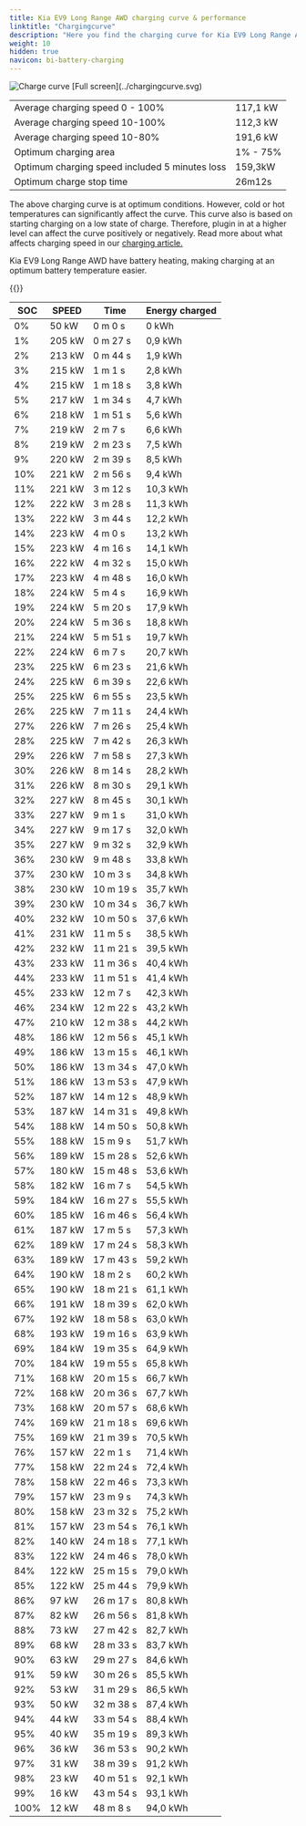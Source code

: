 ```yaml
---
title: Kia EV9 Long Range AWD charging curve & performance
linktitle: "Chargingcurve"
description: "Here you find the charging curve for Kia EV9 Long Range AWD. "
weight: 10
hidden: true
navicon: bi-battery-charging
---
```

<!-- markdownlint-disable MD033 -->
<img src="../chargingcurve.svg" alt="Charge curve" class="img-fluid">
[Full screen](../chargingcurve.svg)

<table class="table">
<tbody>
<tr>
<td>Average charging speed 0 - 100% </td><td>117,1 kW</td>
</tr>
<tr>
<td>Average charging speed 10-100% </td><td>112,3 kW</td>
</tr>
<tr>
<td>Average charging speed 10-80% </td><td>191,6 kW</td>
</tr>
<tr>
<td>Optimum charging area</td><td>1% - 75%</td>
</tr>
<tr>
</tr>
<td>Optimum charging speed included 5 minutes loss</td><td>159,3kW</td>
<tr>
<td>Optimum charge stop time </td><td>26m12s</td>
</tr>
</tbody>
</table>


The above charging curve is at optimum conditions. However, cold or hot temperatures can significantly affect the curve. This curve also is based on starting charging on a low state of charge. Therefore, plugin in at a higher level can affect the curve positively or negatively. Read more about what affects charging speed in our [charging article.](../../../../../technology/battery/charging/) 


Kia EV9 Long Range AWD have battery heating, making charging at an optimum battery temperature easier. 


{{<evkxdisplayaddarticle />}}
<table class="table">
<thead>
<tr><th>SOC</th><th>SPEED</th><th>Time</th><th>Energy charged</th></tr>
</thead>
<tbody>
<tr>
<td>0%</td><td>50 kW</td><td> 0 m 0 s </td><td>0 kWh </td>
</tr>
<tr>
<td>1%</td><td>205 kW</td><td> 0 m 27 s </td><td>0,9 kWh </td>
</tr>
<tr>
<td>2%</td><td>213 kW</td><td> 0 m 44 s </td><td>1,9 kWh </td>
</tr>
<tr>
<td>3%</td><td>215 kW</td><td> 1 m 1 s </td><td>2,8 kWh </td>
</tr>
<tr>
<td>4%</td><td>215 kW</td><td> 1 m 18 s </td><td>3,8 kWh </td>
</tr>
<tr>
<td>5%</td><td>217 kW</td><td> 1 m 34 s </td><td>4,7 kWh </td>
</tr>
<tr>
<td>6%</td><td>218 kW</td><td> 1 m 51 s </td><td>5,6 kWh </td>
</tr>
<tr>
<td>7%</td><td>219 kW</td><td> 2 m 7 s </td><td>6,6 kWh </td>
</tr>
<tr>
<td>8%</td><td>219 kW</td><td> 2 m 23 s </td><td>7,5 kWh </td>
</tr>
<tr>
<td>9%</td><td>220 kW</td><td> 2 m 39 s </td><td>8,5 kWh </td>
</tr>
<tr>
<td>10%</td><td>221 kW</td><td> 2 m 56 s </td><td>9,4 kWh </td>
</tr>
<tr>
<td>11%</td><td>221 kW</td><td> 3 m 12 s </td><td>10,3 kWh </td>
</tr>
<tr>
<td>12%</td><td>222 kW</td><td> 3 m 28 s </td><td>11,3 kWh </td>
</tr>
<tr>
<td>13%</td><td>222 kW</td><td> 3 m 44 s </td><td>12,2 kWh </td>
</tr>
<tr>
<td>14%</td><td>223 kW</td><td> 4 m 0 s </td><td>13,2 kWh </td>
</tr>
<tr>
<td>15%</td><td>223 kW</td><td> 4 m 16 s </td><td>14,1 kWh </td>
</tr>
<tr>
<td>16%</td><td>222 kW</td><td> 4 m 32 s </td><td>15,0 kWh </td>
</tr>
<tr>
<td>17%</td><td>223 kW</td><td> 4 m 48 s </td><td>16,0 kWh </td>
</tr>
<tr>
<td>18%</td><td>224 kW</td><td> 5 m 4 s </td><td>16,9 kWh </td>
</tr>
<tr>
<td>19%</td><td>224 kW</td><td> 5 m 20 s </td><td>17,9 kWh </td>
</tr>
<tr>
<td>20%</td><td>224 kW</td><td> 5 m 36 s </td><td>18,8 kWh </td>
</tr>
<tr>
<td>21%</td><td>224 kW</td><td> 5 m 51 s </td><td>19,7 kWh </td>
</tr>
<tr>
<td>22%</td><td>224 kW</td><td> 6 m 7 s </td><td>20,7 kWh </td>
</tr>
<tr>
<td>23%</td><td>225 kW</td><td> 6 m 23 s </td><td>21,6 kWh </td>
</tr>
<tr>
<td>24%</td><td>225 kW</td><td> 6 m 39 s </td><td>22,6 kWh </td>
</tr>
<tr>
<td>25%</td><td>225 kW</td><td> 6 m 55 s </td><td>23,5 kWh </td>
</tr>
<tr>
<td>26%</td><td>225 kW</td><td> 7 m 11 s </td><td>24,4 kWh </td>
</tr>
<tr>
<td>27%</td><td>226 kW</td><td> 7 m 26 s </td><td>25,4 kWh </td>
</tr>
<tr>
<td>28%</td><td>225 kW</td><td> 7 m 42 s </td><td>26,3 kWh </td>
</tr>
<tr>
<td>29%</td><td>226 kW</td><td> 7 m 58 s </td><td>27,3 kWh </td>
</tr>
<tr>
<td>30%</td><td>226 kW</td><td> 8 m 14 s </td><td>28,2 kWh </td>
</tr>
<tr>
<td>31%</td><td>226 kW</td><td> 8 m 30 s </td><td>29,1 kWh </td>
</tr>
<tr>
<td>32%</td><td>227 kW</td><td> 8 m 45 s </td><td>30,1 kWh </td>
</tr>
<tr>
<td>33%</td><td>227 kW</td><td> 9 m 1 s </td><td>31,0 kWh </td>
</tr>
<tr>
<td>34%</td><td>227 kW</td><td> 9 m 17 s </td><td>32,0 kWh </td>
</tr>
<tr>
<td>35%</td><td>227 kW</td><td> 9 m 32 s </td><td>32,9 kWh </td>
</tr>
<tr>
<td>36%</td><td>230 kW</td><td> 9 m 48 s </td><td>33,8 kWh </td>
</tr>
<tr>
<td>37%</td><td>230 kW</td><td> 10 m 3 s </td><td>34,8 kWh </td>
</tr>
<tr>
<td>38%</td><td>230 kW</td><td> 10 m 19 s </td><td>35,7 kWh </td>
</tr>
<tr>
<td>39%</td><td>230 kW</td><td> 10 m 34 s </td><td>36,7 kWh </td>
</tr>
<tr>
<td>40%</td><td>232 kW</td><td> 10 m 50 s </td><td>37,6 kWh </td>
</tr>
<tr>
<td>41%</td><td>231 kW</td><td> 11 m 5 s </td><td>38,5 kWh </td>
</tr>
<tr>
<td>42%</td><td>232 kW</td><td> 11 m 21 s </td><td>39,5 kWh </td>
</tr>
<tr>
<td>43%</td><td>233 kW</td><td> 11 m 36 s </td><td>40,4 kWh </td>
</tr>
<tr>
<td>44%</td><td>233 kW</td><td> 11 m 51 s </td><td>41,4 kWh </td>
</tr>
<tr>
<td>45%</td><td>233 kW</td><td> 12 m 7 s </td><td>42,3 kWh </td>
</tr>
<tr>
<td>46%</td><td>234 kW</td><td> 12 m 22 s </td><td>43,2 kWh </td>
</tr>
<tr>
<td>47%</td><td>210 kW</td><td> 12 m 38 s </td><td>44,2 kWh </td>
</tr>
<tr>
<td>48%</td><td>186 kW</td><td> 12 m 56 s </td><td>45,1 kWh </td>
</tr>
<tr>
<td>49%</td><td>186 kW</td><td> 13 m 15 s </td><td>46,1 kWh </td>
</tr>
<tr>
<td>50%</td><td>186 kW</td><td> 13 m 34 s </td><td>47,0 kWh </td>
</tr>
<tr>
<td>51%</td><td>186 kW</td><td> 13 m 53 s </td><td>47,9 kWh </td>
</tr>
<tr>
<td>52%</td><td>187 kW</td><td> 14 m 12 s </td><td>48,9 kWh </td>
</tr>
<tr>
<td>53%</td><td>187 kW</td><td> 14 m 31 s </td><td>49,8 kWh </td>
</tr>
<tr>
<td>54%</td><td>188 kW</td><td> 14 m 50 s </td><td>50,8 kWh </td>
</tr>
<tr>
<td>55%</td><td>188 kW</td><td> 15 m 9 s </td><td>51,7 kWh </td>
</tr>
<tr>
<td>56%</td><td>189 kW</td><td> 15 m 28 s </td><td>52,6 kWh </td>
</tr>
<tr>
<td>57%</td><td>180 kW</td><td> 15 m 48 s </td><td>53,6 kWh </td>
</tr>
<tr>
<td>58%</td><td>182 kW</td><td> 16 m 7 s </td><td>54,5 kWh </td>
</tr>
<tr>
<td>59%</td><td>184 kW</td><td> 16 m 27 s </td><td>55,5 kWh </td>
</tr>
<tr>
<td>60%</td><td>185 kW</td><td> 16 m 46 s </td><td>56,4 kWh </td>
</tr>
<tr>
<td>61%</td><td>187 kW</td><td> 17 m 5 s </td><td>57,3 kWh </td>
</tr>
<tr>
<td>62%</td><td>189 kW</td><td> 17 m 24 s </td><td>58,3 kWh </td>
</tr>
<tr>
<td>63%</td><td>189 kW</td><td> 17 m 43 s </td><td>59,2 kWh </td>
</tr>
<tr>
<td>64%</td><td>190 kW</td><td> 18 m 2 s </td><td>60,2 kWh </td>
</tr>
<tr>
<td>65%</td><td>190 kW</td><td> 18 m 21 s </td><td>61,1 kWh </td>
</tr>
<tr>
<td>66%</td><td>191 kW</td><td> 18 m 39 s </td><td>62,0 kWh </td>
</tr>
<tr>
<td>67%</td><td>192 kW</td><td> 18 m 58 s </td><td>63,0 kWh </td>
</tr>
<tr>
<td>68%</td><td>193 kW</td><td> 19 m 16 s </td><td>63,9 kWh </td>
</tr>
<tr>
<td>69%</td><td>184 kW</td><td> 19 m 35 s </td><td>64,9 kWh </td>
</tr>
<tr>
<td>70%</td><td>184 kW</td><td> 19 m 55 s </td><td>65,8 kWh </td>
</tr>
<tr>
<td>71%</td><td>168 kW</td><td> 20 m 15 s </td><td>66,7 kWh </td>
</tr>
<tr>
<td>72%</td><td>168 kW</td><td> 20 m 36 s </td><td>67,7 kWh </td>
</tr>
<tr>
<td>73%</td><td>168 kW</td><td> 20 m 57 s </td><td>68,6 kWh </td>
</tr>
<tr>
<td>74%</td><td>169 kW</td><td> 21 m 18 s </td><td>69,6 kWh </td>
</tr>
<tr>
<td>75%</td><td>169 kW</td><td> 21 m 39 s </td><td>70,5 kWh </td>
</tr>
<tr>
<td>76%</td><td>157 kW</td><td> 22 m 1 s </td><td>71,4 kWh </td>
</tr>
<tr>
<td>77%</td><td>158 kW</td><td> 22 m 24 s </td><td>72,4 kWh </td>
</tr>
<tr>
<td>78%</td><td>158 kW</td><td> 22 m 46 s </td><td>73,3 kWh </td>
</tr>
<tr>
<td>79%</td><td>157 kW</td><td> 23 m 9 s </td><td>74,3 kWh </td>
</tr>
<tr>
<td>80%</td><td>158 kW</td><td> 23 m 32 s </td><td>75,2 kWh </td>
</tr>
<tr>
<td>81%</td><td>157 kW</td><td> 23 m 54 s </td><td>76,1 kWh </td>
</tr>
<tr>
<td>82%</td><td>140 kW</td><td> 24 m 18 s </td><td>77,1 kWh </td>
</tr>
<tr>
<td>83%</td><td>122 kW</td><td> 24 m 46 s </td><td>78,0 kWh </td>
</tr>
<tr>
<td>84%</td><td>122 kW</td><td> 25 m 15 s </td><td>79,0 kWh </td>
</tr>
<tr>
<td>85%</td><td>122 kW</td><td> 25 m 44 s </td><td>79,9 kWh </td>
</tr>
<tr>
<td>86%</td><td>97 kW</td><td> 26 m 17 s </td><td>80,8 kWh </td>
</tr>
<tr>
<td>87%</td><td>82 kW</td><td> 26 m 56 s </td><td>81,8 kWh </td>
</tr>
<tr>
<td>88%</td><td>73 kW</td><td> 27 m 42 s </td><td>82,7 kWh </td>
</tr>
<tr>
<td>89%</td><td>68 kW</td><td> 28 m 33 s </td><td>83,7 kWh </td>
</tr>
<tr>
<td>90%</td><td>63 kW</td><td> 29 m 27 s </td><td>84,6 kWh </td>
</tr>
<tr>
<td>91%</td><td>59 kW</td><td> 30 m 26 s </td><td>85,5 kWh </td>
</tr>
<tr>
<td>92%</td><td>53 kW</td><td> 31 m 29 s </td><td>86,5 kWh </td>
</tr>
<tr>
<td>93%</td><td>50 kW</td><td> 32 m 38 s </td><td>87,4 kWh </td>
</tr>
<tr>
<td>94%</td><td>44 kW</td><td> 33 m 54 s </td><td>88,4 kWh </td>
</tr>
<tr>
<td>95%</td><td>40 kW</td><td> 35 m 19 s </td><td>89,3 kWh </td>
</tr>
<tr>
<td>96%</td><td>36 kW</td><td> 36 m 53 s </td><td>90,2 kWh </td>
</tr>
<tr>
<td>97%</td><td>31 kW</td><td> 38 m 39 s </td><td>91,2 kWh </td>
</tr>
<tr>
<td>98%</td><td>23 kW</td><td> 40 m 51 s </td><td>92,1 kWh </td>
</tr>
<tr>
<td>99%</td><td>16 kW</td><td> 43 m 54 s </td><td>93,1 kWh </td>
</tr>
<tr>
<td>100%</td><td>12 kW</td><td> 48 m 8 s </td><td>94,0 kWh </td>
</tr>
</tbody>
</table>
